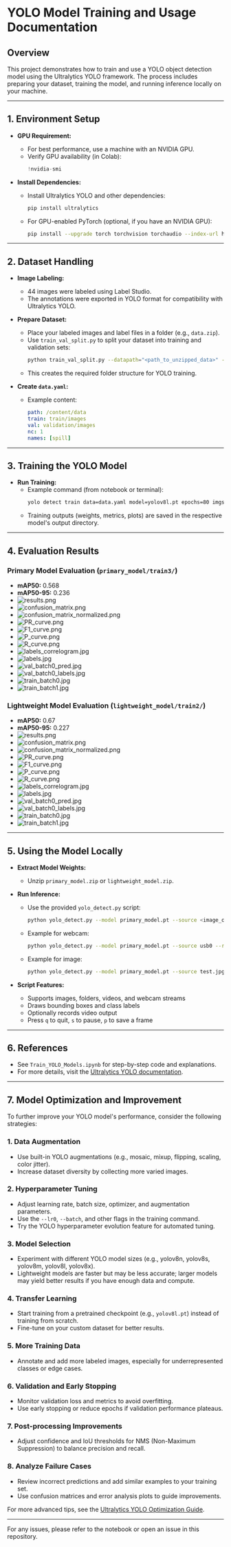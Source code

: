 # YOLO Model Training and Usage Documentation

## Overview
This project demonstrates how to train and use a YOLO object detection model using the Ultralytics YOLO framework. The process includes preparing your dataset, training the model, and running inference locally on your machine.

---

## 1. Environment Setup

- **GPU Requirement:**
  - For best performance, use a machine with an NVIDIA GPU.
  - Verify GPU availability (in Colab):
    ```python
    !nvidia-smi
    ```

- **Install Dependencies:**
  - Install Ultralytics YOLO and other dependencies:
    ```bash
    pip install ultralytics
    ```
  - For GPU-enabled PyTorch (optional, if you have an NVIDIA GPU):
    ```bash
    pip install --upgrade torch torchvision torchaudio --index-url https://download.pytorch.org/whl/cu124
    ```

---

## 2. Dataset Handling

- **Image Labeling:**
  - 44 images were labeled using Label Studio.
  - The annotations were exported in YOLO format for compatibility with Ultralytics YOLO.

- **Prepare Dataset:**
  - Place your labeled images and label files in a folder (e.g., `data.zip`).
  - Use `train_val_split.py` to split your dataset into training and validation sets:
    ```bash
    python train_val_split.py --datapath="<path_to_unzipped_data>" --train_pct=0.8
    ```
  - This creates the required folder structure for YOLO training.

- **Create `data.yaml`:**
  - Example content:
    ```yaml
    path: /content/data
    train: train/images
    val: validation/images
    nc: 1
    names: [spill]
    ```

---

## 3. Training the YOLO Model

- **Run Training:**
  - Example command (from notebook or terminal):
    ```bash
    yolo detect train data=data.yaml model=yolov8l.pt epochs=80 imgsz=640
    ```
  - Training outputs (weights, metrics, plots) are saved in the respective model's output directory.

---

## 4. Evaluation Results

### Primary Model Evaluation (`primary_model/train3/`)
- **mAP50:** 0.568
- **mAP50-95:** 0.236
- ![results.png](primary_model/train3/results.png)
- ![confusion_matrix.png](primary_model/train3/confusion_matrix.png)
- ![confusion_matrix_normalized.png](primary_model/train3/confusion_matrix_normalized.png)
- ![PR_curve.png](primary_model/train3/PR_curve.png)
- ![F1_curve.png](primary_model/train3/F1_curve.png)
- ![P_curve.png](primary_model/train3/P_curve.png)
- ![R_curve.png](primary_model/train3/R_curve.png)
- ![labels_correlogram.jpg](primary_model/train3/labels_correlogram.jpg)
- ![labels.jpg](primary_model/train3/labels.jpg)
- ![val_batch0_pred.jpg](primary_model/train3/val_batch0_pred.jpg)
- ![val_batch0_labels.jpg](primary_model/train3/val_batch0_labels.jpg)
- ![train_batch0.jpg](primary_model/train3/train_batch0.jpg)
- ![train_batch1.jpg](primary_model/train3/train_batch1.jpg)

### Lightweight Model Evaluation (`lightweight_model/train2/`)
- **mAP50:** 0.67
- **mAP50-95:** 0.227
- ![results.png](lightweight_model/train2/results.png)
- ![confusion_matrix.png](lightweight_model/train2/confusion_matrix.png)
- ![confusion_matrix_normalized.png](lightweight_model/train2/confusion_matrix_normalized.png)
- ![PR_curve.png](lightweight_model/train2/PR_curve.png)
- ![F1_curve.png](lightweight_model/train2/F1_curve.png)
- ![P_curve.png](lightweight_model/train2/P_curve.png)
- ![R_curve.png](lightweight_model/train2/R_curve.png)
- ![labels_correlogram.jpg](lightweight_model/train2/labels_correlogram.jpg)
- ![labels.jpg](lightweight_model/train2/labels.jpg)
- ![val_batch0_pred.jpg](lightweight_model/train2/val_batch0_pred.jpg)
- ![val_batch0_labels.jpg](lightweight_model/train2/val_batch0_labels.jpg)
- ![train_batch0.jpg](lightweight_model/train2/train_batch0.jpg)
- ![train_batch1.jpg](lightweight_model/train2/train_batch1.jpg)

---

## 5. Using the Model Locally

- **Extract Model Weights:**
  - Unzip `primary_model.zip` or `lightweight_model.zip`.

- **Run Inference:**
  - Use the provided `yolo_detect.py` script:
    ```bash
    python yolo_detect.py --model primary_model.pt --source <image_or_folder_or_video> --resolution 1280x720
    ```
  - Example for webcam:
    ```bash
    python yolo_detect.py --model primary_model.pt --source usb0 --resolution 1280x720
    ```
  - Example for image:
    ```bash
    python yolo_detect.py --model primary_model.pt --source test.jpg
    ```

- **Script Features:**
  - Supports images, folders, videos, and webcam streams
  - Draws bounding boxes and class labels
  - Optionally records video output
  - Press `q` to quit, `s` to pause, `p` to save a frame

---

## 6. References
- See `Train_YOLO_Models.ipynb` for step-by-step code and explanations.
- For more details, visit the [Ultralytics YOLO documentation](https://docs.ultralytics.com/).

---

## 7. Model Optimization and Improvement

To further improve your YOLO model's performance, consider the following strategies:

### 1. Data Augmentation
- Use built-in YOLO augmentations (e.g., mosaic, mixup, flipping, scaling, color jitter).
- Increase dataset diversity by collecting more varied images.

### 2. Hyperparameter Tuning
- Adjust learning rate, batch size, optimizer, and augmentation parameters.
- Use the `--lr0`, `--batch`, and other flags in the training command.
- Try the YOLO hyperparameter evolution feature for automated tuning.

### 3. Model Selection
- Experiment with different YOLO model sizes (e.g., yolov8n, yolov8s, yolov8m, yolov8l, yolov8x).
- Lightweight models are faster but may be less accurate; larger models may yield better results if you have enough data and compute.

### 4. Transfer Learning
- Start training from a pretrained checkpoint (e.g., `yolov8l.pt`) instead of training from scratch.
- Fine-tune on your custom dataset for better results.

### 5. More Training Data
- Annotate and add more labeled images, especially for underrepresented classes or edge cases.

### 6. Validation and Early Stopping
- Monitor validation loss and metrics to avoid overfitting.
- Use early stopping or reduce epochs if validation performance plateaus.

### 7. Post-processing Improvements
- Adjust confidence and IoU thresholds for NMS (Non-Maximum Suppression) to balance precision and recall.

### 8. Analyze Failure Cases
- Review incorrect predictions and add similar examples to your training set.
- Use confusion matrices and error analysis plots to guide improvements.

For more advanced tips, see the [Ultralytics YOLO Optimization Guide](https://docs.ultralytics.com/yolov8/tutorials/optimize/).

---

For any issues, please refer to the notebook or open an issue in this repository.

